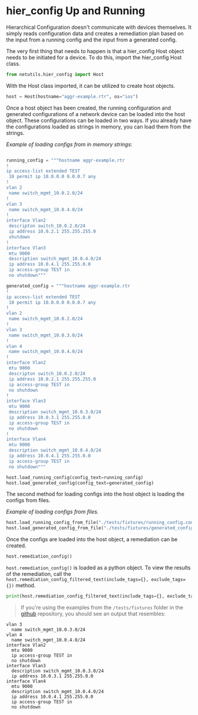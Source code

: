 # hier_config Up and Running

Hierarchical Configuration doesn't communicate with devices themselves. It simply reads configuration data and creates a remediation plan based on the input from a running config and the input from a generated config.

The very first thing that needs to happen is that a hier_config Host object needs to be initiated for a device. To do this, import the hier_config Host class.

```python
from netutils.hier_config import Host
```

With the Host class imported, it can be utilized to create host objects.

```python
host = Host(hostname="aggr-example.rtr", os="ios")
```

Once a host object has been created, the running configuration and generated configurations of a network device can be loaded into the host object. These configurations can be loaded in two ways. If you already have the configurations loaded as strings in memory, you can load them from the strings.

*Example of loading configs from in memory strings*:
```python

running_config = """hostname aggr-example.rtr
!
ip access-list extended TEST
 10 permit ip 10.0.0.0 0.0.0.7 any
!
vlan 2
 name switch_mgmt_10.0.2.0/24 
!
vlan 3
 name switch_mgmt_10.0.4.0/24
!
interface Vlan2
 descripton switch_10.0.2.0/24 
 ip address 10.0.2.1 255.255.255.0
 shutdown
!
interface Vlan3
 mtu 9000
 description switch_mgmt_10.0.4.0/24
 ip address 10.0.4.1 255.255.0.0
 ip access-group TEST in
 no shutdown"""

generated_config = """hostname aggr-example.rtr
!
ip access-list extended TEST
 10 permit ip 10.0.0.0 0.0.0.7 any
!
vlan 2
 name switch_mgmt_10.0.2.0/24 
!
vlan 3
 name switch_mgmt_10.0.3.0/24
!
vlan 4
 name switch_mgmt_10.0.4.0/24
!
interface Vlan2
 mtu 9000
 descripton switch_10.0.2.0/24 
 ip address 10.0.2.1 255.255.255.0
 ip access-group TEST in
 no shutdown
!
interface Vlan3
 mtu 9000
 description switch_mgmt_10.0.3.0/24
 ip address 10.0.3.1 255.255.0.0
 ip access-group TEST in
 no shutdown
!
interface Vlan4
 mtu 9000
 description switch_mgmt_10.0.4.0/24
 ip address 10.0.4.1 255.255.0.0
 ip access-group TEST in
 no shutdown"""

host.load_running_config(config_text=running_config)
host.load_generated_config(config_text=generated_config)
```

The second method for loading configs into the host object is loading the configs from files.

*Example of loading configs from files.*
```python
host.load_running_config_from_file("./tests/fixtures/running_config.conf")
host.load_generated_config_from_file("./tests/fixtures/generated_config.conf")
```

Once the configs are loaded into the host object, a remediation can be created.

```python
host.remediation_config()
```

`host.remediation_config()` is loaded as a python object. To view the results of the remediation, call the `host.remediation_config_filtered_text(include_tags={}, exclude_tags={})` method.

```python
print(host.remediation_config_filtered_text(include_tags={}, exclude_tags={}))
```

> If you're using the examples from the `/tests/fixtures` folder in the [github](https://github.com/netdevops/hier_config/) repository, you should see an output that resembles:

```text
vlan 3
  name switch_mgmt_10.0.3.0/24
vlan 4
  name switch_mgmt_10.0.4.0/24
interface Vlan2
  mtu 9000
  ip access-group TEST in
  no shutdown
interface Vlan3
  description switch_mgmt_10.0.3.0/24
  ip address 10.0.3.1 255.255.0.0
interface Vlan4
  mtu 9000
  description switch_mgmt_10.0.4.0/24
  ip address 10.0.4.1 255.255.0.0
  ip access-group TEST in
  no shutdown
```

